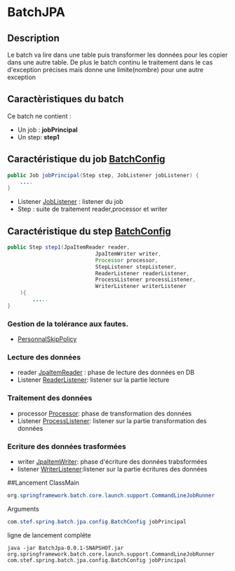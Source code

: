 # BatchJPA

## Description
Le batch va lire dans une table puis transformer les données pour les 
copier dans une autre table. 
De plus le batch continu le traitement dans le cas d'exception précises mais donne une limite(nombre) pour une autre exception

## Caractèristiques du batch
Ce batch ne contient :
* Un job : __jobPrincipal__
* Un step: __step1__

## Caractéristique du job [BatchConfig](./src/main/java/com/stef/spring/batch/jpa/config/BatchConfig.java)
```java
public Job jobPrincipal(Step step, JobListener jobListener) {
    ....
}
```
* Listener [JobListener](./src/main/java/com/stef/spring/batch/jpa/listener/job/JobListener.java) : listener du job
* Step : suite de traitement reader,processor et writer

## Caractéristique du step [BatchConfig](./src/main/java/com/stef/spring/batch/jpa/config/BatchConfig.java)
```java
public Step step1(JpaItemReader reader,
                            JpaItemWriter writer,
                            Processor processor,
                            StepListener stepListener,
                            ReaderListener readerListener,
                            ProcessListener processListener,
                            WriterListener writerListener
    ){
        .....
}
```
### Gestion de la tolérance aux fautes.
* [PersonnalSkipPolicy](./src/main/java/com/stef/spring/batch/jpa/policy/PersonnalSkipPolicy.java)

### Lecture des données
* reader [JpaItemReader](./src/main/java/com/stef/spring/batch/jpa/reader/JpaItemReader.java) : phase de lecture des données en DB 
* Listener [ReaderListener](./src/main/java/com/stef/spring/batch/jpa/listener/reader/ReaderListener.java): listener sur la partie lecture
### Traitement des données
* processor [Processor](./src/main/java/com/stef/spring/batch/jpa/processor/Processor.java): phase de transformation des données
* Listener [ProcessListener](./src/main/java/com/stef/spring/batch/jpa/listener/processor/ProcessListener.java): listener sur la partie transformation des données
### Ecriture des données trasformées
* writer [JpaItemWriter](./src/main/java/com/stef/spring/batch/jpa/writer/JpaItemWriter.java): phase d'écriture des données trabsformées
* listener [WriterListener](./src/main/java/com/stef/spring/batch/jpa/listener/writer/WriterListener.java):listener sur la partie écritures des données

##Lancement
ClassMain
```java
org.springframework.batch.core.launch.support.CommandLineJobRunner
```
Arguments
```java
com.stef.spring.batch.jpa.config.BatchConfig jobPrincipal
```
ligne de lancement compléte
```shell
java -jar BatchJpa-0.0.1-SNAPSHOT.jar org.springframework.batch.core.launch.support.CommandLineJobRunner com.stef.spring.batch.jpa.config.BatchConfig jobPrincipal
```